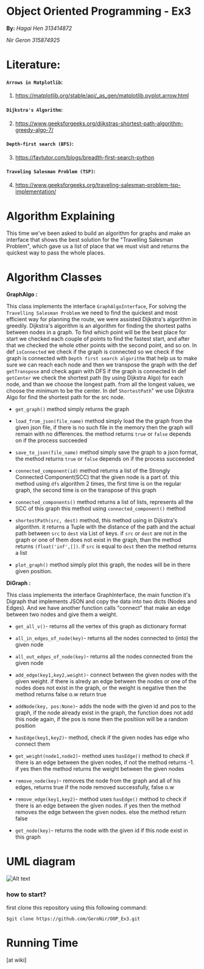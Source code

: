 # Object Oriented Programming - Ex3 
**By:**
*Hagai Hen 313414872* 

*Nir Geron 315874925*  
 
# Literature:
#### `Arrows in Matplotlib`:
1.	https://matplotlib.org/stable/api/_as_gen/matplotlib.pyplot.arrow.html
#### `Dijkstra's Algorithm`:
2.	https://www.geeksforgeeks.org/dijkstras-shortest-path-algorithm-greedy-algo-7/
#### `Depth-first search (BFS)`:
3.	https://favtutor.com/blogs/breadth-first-search-python
#### `Traveling Salesman Problem (TSP)`:
4.	https://www.geeksforgeeks.org/traveling-salesman-problem-tsp-implementation/

# Algorithm Explaining 
This time we've been asked to build an algorithm for graphs and make an interface that shows the best solution for the "Travelling Salesman Problem", which gave us a list of place that we must visit and returns the quickest way to pass the whole places.

# Algorithm Classes
**GraphAlgo :**

This class implements the interface `GraphAlgoInterface`, For solving the `Travelling Salesman Problem` we need to find 
the quickest and most efficient way for planning the route, we were assisted Dijkstra's algorithm in greedily.
Dijkstra's algorithm is an algorithm for finding the shortest paths between nodes in a graph.
To find which point will be the best place for start we checked each couple of points to find the fastest start,
and after that we checked the whole other points with the second point, and so on.
In def `isConnected` we check if the graph is connected so we check if the graph is connected with `Depth first search algorithm` 
that help us to make sure we can reach each node and then we transpose the graph with the def `getTranspose` and check again with DFS if the graph is connected
In def `getCenter` we check the shortest path (by using Dijkstra Algo) for each node, and than we choose the longest path. 
from all the longest values, we choose the minimum to be the center.
In def `ShortestPath`" we use Dijkstra Algo for find the shortest path for the src node.

* `get_graph()` method simply returns the graph 

* `load_from_json(file_name)` method simply load the the graph from the given json file, if there is no such file in the memory then the graph will remain with no differences. the method returns `true` or `false` depends on if the process succeeded

* `save_to_json(file_name)` method simply save the graph to a json format, the method returns `true` or `false` depends on if the process succeeded 

* `connected_component(id)` method returns a list of the Strongly Connected Component(SCC) that the given node is a part of. this method using `dfs` algorithm 2 times, the first time is on the regular graph, the second time is on the transpose of this graph   

* `connected_components()` method returns a list of lists, represents all the SCC of this graph this method using `connected_component()` method 

* `shortestPath(src, dest)` method, this method using in Dijkstra's algorithm. it returns a Tuple with the distance of the path and the actual path between `src` to `dest` via List of keys. if `src` or `dest` are not in the graph or one of them does not exist in the graph, than the method returns `(float('inf',[])`.
if `src` is equal to `dest` then the method returns a list 

* `plot_graph()` method simply plot this graph, the nodes will be in there given position.

**DiGraph :**

This class implements the interface GraphInterface, the main function it's Digraph that implements JSON and copy the data into two dicts (Nodes and Edges).
And we have another function calls "connect" that make an edge between two nodes and give them a weight.

* `get_all_v()`-  returns all the vertex of this graph as dictionary format

* `all_in_edges_of_node(key)`- returns all the nodes connected to (into) the given node 

* `all_out_edges_of_node(key)`- returns all the nodes connected from the given node


* `add_edge(key1,key2,weight)`-  connect between the given nodes with the given weight. if there is alredy an edge between the nodes or one of the nodes does not exist in the graph, or the weight is negative then the method returns false o.w return true

* `addNode(key, pos:None)`- adds the node with the given id and pos to the graph, if the node already exist in the graph, the function does not add this node again, if the pos is none then the positiion will be a random position

* `hasEdge(key1,key2)`- method, check if the given nodes has edge who connect them


* `get_weight(node1,node2)`- method uses `hasEdge()` method to check if there is an edge between the given nodes, if not the method returns -1. if yes then the method returns the weight between the given nodes

* `remove_node(key)`- removes the node from the graph and all of his edges, returns true if the node removed successfully, false o.w


* `remove_edge(key1,key2)`- method uses `hasEdge()` method to check if there is an edge between the given nodes. if yes then the method removes the edge between the given nodes. else the method return false

* `get_node(key)`-  returns the node with the given id if this node exist in this graph



# UML diagram

 ![Alt text](UML.png?raw=true "UML")
 
### **how to start?**
first clone this repository using this following command:
 ```
$git clone https://github.com/GeroNir/OOP_Ex3.git
 ```
 

# Running Time
[at wiki]
